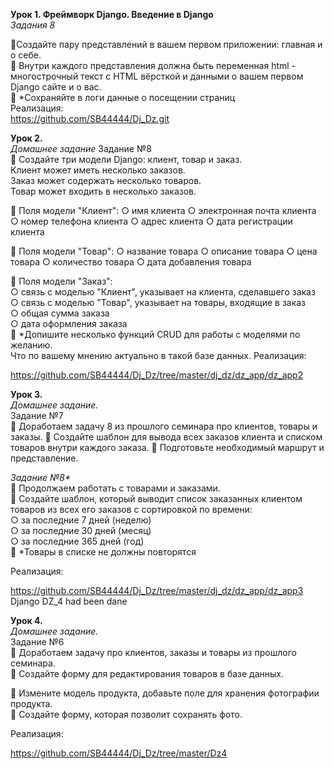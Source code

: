  **Урок 1. Фреймворк Django. Введение в Django**  
*Задания 8*  
  
📌Создайте пару представлений в вашем первом приложении:
главная и о себе.  
📌 Внутри каждого представления должна быть переменная
html - многострочный текст с HTML вёрсткой и данными о
вашем первом Django сайте и о вас.  
📌 *Сохраняйте в логи данные о посещении страниц  
Реализация:  
<https://github.com/SB44444/Dj_Dz.git>  
  
**Урок 2.**  
*Домашнее задание*
Задание №8  
📌 Создайте три модели Django: клиент, товар и заказ.  
Клиент может иметь несколько заказов.  
Заказ может содержать несколько товаров.  
Товар может входить в несколько заказов.  
  
📌 Поля модели "Клиент":
○ имя клиента
○ электронная почта клиента
○ номер телефона клиента
○ адрес клиента
○ дата регистрации клиента  
  
📌 Поля модели "Товар":
○ название товара
○ описание товара
○ цена товара
○ количество товара
○ дата добавления товара  

📌 Поля модели "Заказ":  
○ связь с моделью "Клиент", указывает на клиента, сделавшего заказ  
○ связь с моделью "Товар", указывает на товары, входящие в заказ  
○ общая сумма заказа  
○ дата оформления заказа  
📌 *Допишите несколько функций CRUD для работы с моделями по желанию.  
Что по вашему мнению актуально в такой базе данных.
Реализация:  

<https://github.com/SB44444/Dj_Dz/tree/master/dj_dz/dz_app/dz_app2>  

**Урок 3.**  
*Домашнее задание.*  
Задание №7  
📌 Доработаем задачу 8 из прошлого семинара про клиентов,
товары и заказы.
📌 Создайте шаблон для вывода всех заказов клиента и
списком товаров внутри каждого заказа.
📌 Подготовьте необходимый маршрут и представление.  
  
_Задание №8*_  
📌 Продолжаем работать с товарами и заказами.  
📌 Создайте шаблон, который выводит список заказанных клиентом товаров из всех его заказов с сортировкой по времени:  
○ за последние 7 дней (неделю)  
○ за последние 30 дней (месяц)  
○ за последние 365 дней (год)  
📌 *Товары в списке не должны повторятся  

Реализация:  

<https://github.com/SB44444/Dj_Dz/tree/master/dj_dz/dz_app/dz_app3>  
Django DZ_4 had been dane

**Урок 4.**  
*Домашнее задание.*  
Задание №6  
📌 Доработаем задачу про клиентов, заказы и товары из прошлого семинара.  
📌 Создайте форму для редактирования товаров в базе данных.  
  
📌 Измените модель продукта, добавьте поле для хранения фотографии продукта.  
📌 Создайте форму, которая позволит сохранять фото.  

Реализация:  

<https://github.com/SB44444/Dj_Dz/tree/master/Dz4>  










